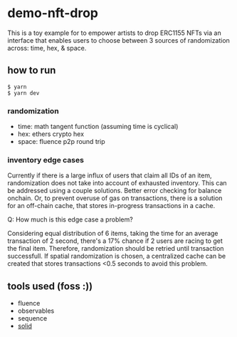 # demo-nft-drop
This is a toy example for to empower artists to drop ERC1155 NFTs via an  interface that enables users to choose between 3 sources of randomization across: time, hex, & space.

## how to run
```
$ yarn
$ yarn dev
```

### randomization
- time: math tangent function (assuming time is cyclical)
- hex: ethers crypto hex
- space: fluence p2p round trip

### inventory edge cases
Currently if there is a large influx of users that claim all IDs of an item, randomization does not take into account of exhausted inventory. This can be addressed using a couple solutions. Better error checking for balance onchain. Or, to prevent overuse of gas on transactions, there is a solution for an off-chain cache, that stores in-progress transactions in a cache. 

Q: How much is this edge case a problem? 

Considering equal distribution of 6 items, taking the time for an average transaction of 2 second, there's a 17% chance if 2 users are racing to get the final item. Therefore, randomization should be retried until transaction successfull. If spatial randomization is chosen, a centralized cache can be created that stores transactions <0.5 seconds to avoid this problem.

## tools used (foss :))
- fluence
- observables
- sequence
- [solid](solidjs.com/)
